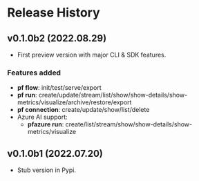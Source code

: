 # Release History

## v0.1.0b2 (2022.08.29)

- First preview version with major CLI & SDK features.

### Features added
- **pf flow**: init/test/serve/export
- **pf run**: create/update/stream/list/show/show-details/show-metrics/visualize/archive/restore/export
- **pf connection**: create/update/show/list/delete
- Azure AI support:
    - **pfazure run**: create/list/stream/show/show-details/show-metrics/visualize


## v0.1.0b1 (2022.07.20)

- Stub version in Pypi.
